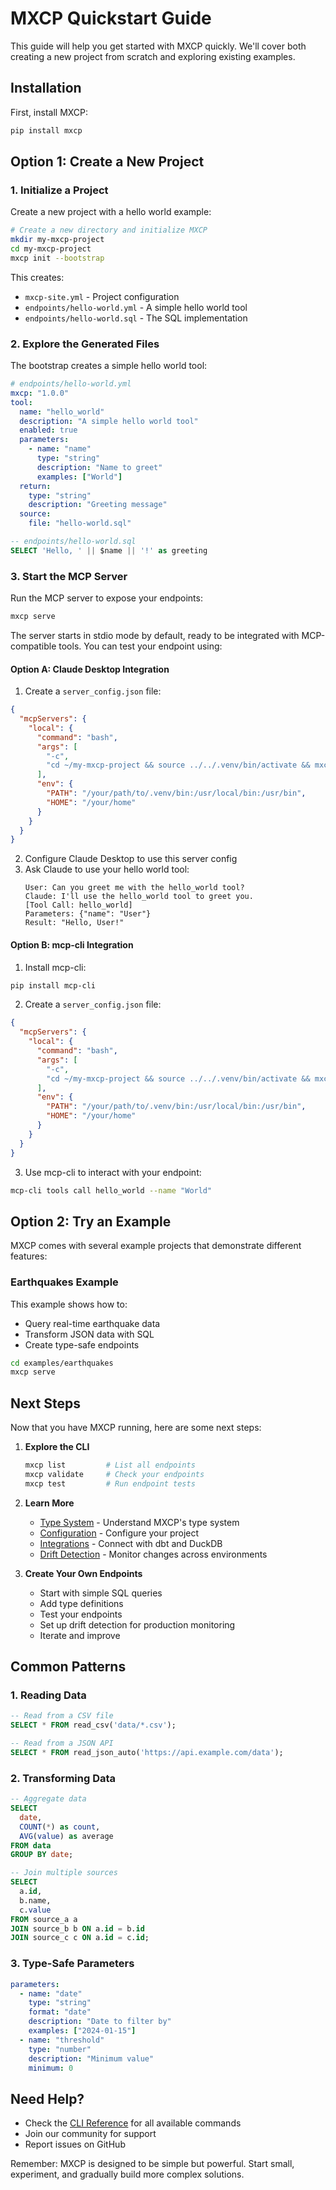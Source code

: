 # MXCP Quickstart Guide

This guide will help you get started with MXCP quickly. We'll cover both creating a new project from scratch and exploring existing examples.

## Installation

First, install MXCP:

```bash
pip install mxcp
```

## Option 1: Create a New Project

### 1. Initialize a Project

Create a new project with a hello world example:

```bash
# Create a new directory and initialize MXCP
mkdir my-mxcp-project
cd my-mxcp-project
mxcp init --bootstrap
```

This creates:
- `mxcp-site.yml` - Project configuration
- `endpoints/hello-world.yml` - A simple hello world tool
- `endpoints/hello-world.sql` - The SQL implementation

### 2. Explore the Generated Files

The bootstrap creates a simple hello world tool:

```yaml
# endpoints/hello-world.yml
mxcp: "1.0.0"
tool:
  name: "hello_world"
  description: "A simple hello world tool"
  enabled: true
  parameters:
    - name: "name"
      type: "string"
      description: "Name to greet"
      examples: ["World"]
  return:
    type: "string"
    description: "Greeting message"
  source:
    file: "hello-world.sql"
```

```sql
-- endpoints/hello-world.sql
SELECT 'Hello, ' || $name || '!' as greeting
```

### 3. Start the MCP Server

Run the MCP server to expose your endpoints:

```bash
mxcp serve
```

The server starts in stdio mode by default, ready to be integrated with MCP-compatible tools. You can test your endpoint using:

#### Option A: Claude Desktop Integration

1. Create a `server_config.json` file:
```json
{
  "mcpServers": {
    "local": {
      "command": "bash",
      "args": [
        "-c",
        "cd ~/my-mxcp-project && source ../../.venv/bin/activate && mxcp serve --transport stdio"
      ],
      "env": {
        "PATH": "/your/path/to/.venv/bin:/usr/local/bin:/usr/bin",
        "HOME": "/your/home"
      }
    }
  }
}
```

2. Configure Claude Desktop to use this server config
3. Ask Claude to use your hello world tool:
   ```
   User: Can you greet me with the hello_world tool?
   Claude: I'll use the hello_world tool to greet you.
   [Tool Call: hello_world]
   Parameters: {"name": "User"}
   Result: "Hello, User!"
   ```

#### Option B: mcp-cli Integration

1. Install mcp-cli:
```bash
pip install mcp-cli
```

2. Create a `server_config.json` file:
```json
{
  "mcpServers": {
    "local": {
      "command": "bash",
      "args": [
        "-c",
        "cd ~/my-mxcp-project && source ../../.venv/bin/activate && mxcp serve --transport stdio"
      ],
      "env": {
        "PATH": "/your/path/to/.venv/bin:/usr/local/bin:/usr/bin",
        "HOME": "/your/home"
      }
    }
  }
}
```

3. Use mcp-cli to interact with your endpoint:
```bash
mcp-cli tools call hello_world --name "World"
```

## Option 2: Try an Example

MXCP comes with several example projects that demonstrate different features:

### Earthquakes Example

This example shows how to:
- Query real-time earthquake data
- Transform JSON data with SQL
- Create type-safe endpoints

```bash
cd examples/earthquakes
mxcp serve
```


## Next Steps

Now that you have MXCP running, here are some next steps:

1. **Explore the CLI**
   ```bash
   mxcp list         # List all endpoints
   mxcp validate     # Check your endpoints
   mxcp test         # Run endpoint tests
   ```

2. **Learn More**
   - [Type System](type-system.md) - Understand MXCP's type system
   - [Configuration](configuration.md) - Configure your project
   - [Integrations](integrations.md) - Connect with dbt and DuckDB
   - [Drift Detection](drift-detection.md) - Monitor changes across environments

3. **Create Your Own Endpoints**
   - Start with simple SQL queries
   - Add type definitions
   - Test your endpoints
   - Set up drift detection for production monitoring
   - Iterate and improve

## Common Patterns

### 1. Reading Data

```sql
-- Read from a CSV file
SELECT * FROM read_csv('data/*.csv');

-- Read from a JSON API
SELECT * FROM read_json_auto('https://api.example.com/data');
```

### 2. Transforming Data

```sql
-- Aggregate data
SELECT 
  date,
  COUNT(*) as count,
  AVG(value) as average
FROM data
GROUP BY date;

-- Join multiple sources
SELECT 
  a.id,
  b.name,
  c.value
FROM source_a a
JOIN source_b b ON a.id = b.id
JOIN source_c c ON a.id = c.id;
```

### 3. Type-Safe Parameters

```yaml
parameters:
  - name: "date"
    type: "string"
    format: "date"
    description: "Date to filter by"
    examples: ["2024-01-15"]
  - name: "threshold"
    type: "number"
    description: "Minimum value"
    minimum: 0
```

## Need Help?

- Check the [CLI Reference](cli.md) for all available commands
- Join our community for support
- Report issues on GitHub

Remember: MXCP is designed to be simple but powerful. Start small, experiment, and gradually build more complex solutions. 